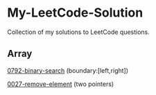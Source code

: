 # My-LeetCode-Solution
Collection of my solutions to LeetCode questions.
## Array
[0792-binary-search](https://github.com/LinlinDaDee/My-LeetCode-Solution/tree/main/0792-binary-search) (boundary:[left,right])

[0027-remove-element](https://github.com/LinlinDaDee/My-LeetCode-Solution/tree/main/0027-remove-element) (two pointers)
